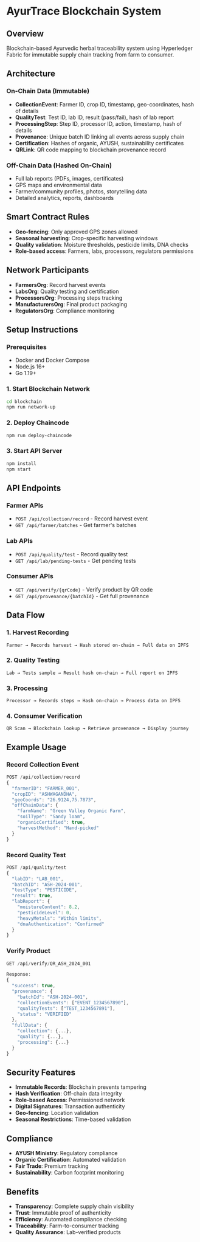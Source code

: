# AyurTrace Blockchain System

## Overview
Blockchain-based Ayurvedic herbal traceability system using Hyperledger Fabric for immutable supply chain tracking from farm to consumer.

## Architecture

### On-Chain Data (Immutable)
- **CollectionEvent**: Farmer ID, crop ID, timestamp, geo-coordinates, hash of details
- **QualityTest**: Test ID, lab ID, result (pass/fail), hash of lab report
- **ProcessingStep**: Step ID, processor ID, action, timestamp, hash of details
- **Provenance**: Unique batch ID linking all events across supply chain
- **Certification**: Hashes of organic, AYUSH, sustainability certificates
- **QRLink**: QR code mapping to blockchain provenance record

### Off-Chain Data (Hashed On-Chain)
- Full lab reports (PDFs, images, certificates)
- GPS maps and environmental data
- Farmer/community profiles, photos, storytelling data
- Detailed analytics, reports, dashboards

## Smart Contract Rules
- **Geo-fencing**: Only approved GPS zones allowed
- **Seasonal harvesting**: Crop-specific harvesting windows
- **Quality validation**: Moisture thresholds, pesticide limits, DNA checks
- **Role-based access**: Farmers, labs, processors, regulators permissions

## Network Participants
- **FarmersOrg**: Record harvest events
- **LabsOrg**: Quality testing and certification
- **ProcessorsOrg**: Processing steps tracking
- **ManufacturersOrg**: Final product packaging
- **RegulatorsOrg**: Compliance monitoring

## Setup Instructions

### Prerequisites
- Docker and Docker Compose
- Node.js 16+
- Go 1.19+

### 1. Start Blockchain Network
```bash
cd blockchain
npm run network-up
```

### 2. Deploy Chaincode
```bash
npm run deploy-chaincode
```

### 3. Start API Server
```bash
npm install
npm start
```

## API Endpoints

### Farmer APIs
- `POST /api/collection/record` - Record harvest event
- `GET /api/farmer/batches` - Get farmer's batches

### Lab APIs
- `POST /api/quality/test` - Record quality test
- `GET /api/lab/pending-tests` - Get pending tests

### Consumer APIs
- `GET /api/verify/{qrCode}` - Verify product by QR code
- `GET /api/provenance/{batchId}` - Get full provenance

## Data Flow

### 1. Harvest Recording
```
Farmer → Records harvest → Hash stored on-chain → Full data on IPFS
```

### 2. Quality Testing
```
Lab → Tests sample → Result hash on-chain → Full report on IPFS
```

### 3. Processing
```
Processor → Records steps → Hash on-chain → Process data on IPFS
```

### 4. Consumer Verification
```
QR Scan → Blockchain lookup → Retrieve provenance → Display journey
```

## Example Usage

### Record Collection Event
```javascript
POST /api/collection/record
{
  "farmerID": "FARMER_001",
  "cropID": "ASHWAGANDHA",
  "geoCoords": "26.9124,75.7873",
  "offChainData": {
    "farmName": "Green Valley Organic Farm",
    "soilType": "Sandy loam",
    "organicCertified": true,
    "harvestMethod": "Hand-picked"
  }
}
```

### Record Quality Test
```javascript
POST /api/quality/test
{
  "labID": "LAB_001",
  "batchID": "ASH-2024-001",
  "testType": "PESTICIDE",
  "result": true,
  "labReport": {
    "moistureContent": 8.2,
    "pesticideLevel": 0,
    "heavyMetals": "Within limits",
    "dnaAuthentication": "Confirmed"
  }
}
```

### Verify Product
```javascript
GET /api/verify/QR_ASH_2024_001

Response:
{
  "success": true,
  "provenance": {
    "batchId": "ASH-2024-001",
    "collectionEvents": ["EVENT_1234567890"],
    "qualityTests": ["TEST_1234567891"],
    "status": "VERIFIED"
  },
  "fullData": {
    "collection": {...},
    "quality": {...},
    "processing": {...}
  }
}
```

## Security Features
- **Immutable Records**: Blockchain prevents tampering
- **Hash Verification**: Off-chain data integrity
- **Role-based Access**: Permissioned network
- **Digital Signatures**: Transaction authenticity
- **Geo-fencing**: Location validation
- **Seasonal Restrictions**: Time-based validation

## Compliance
- **AYUSH Ministry**: Regulatory compliance
- **Organic Certification**: Automated validation
- **Fair Trade**: Premium tracking
- **Sustainability**: Carbon footprint monitoring

## Benefits
- **Transparency**: Complete supply chain visibility
- **Trust**: Immutable proof of authenticity
- **Efficiency**: Automated compliance checking
- **Traceability**: Farm-to-consumer tracking
- **Quality Assurance**: Lab-verified products